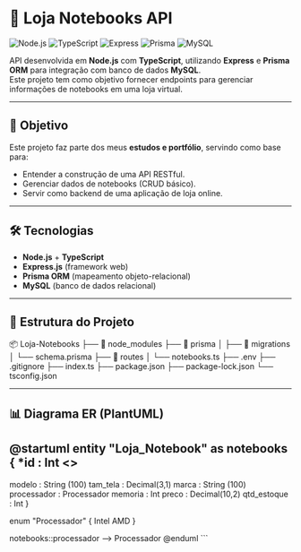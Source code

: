 # 🛒 Loja Notebooks API

![Node.js](https://img.shields.io/badge/Node.js-43853D?style=for-the-badge&logo=node.js&logoColor=white)
![TypeScript](https://img.shields.io/badge/TypeScript-007ACC?style=for-the-badge&logo=typescript&logoColor=white)
![Express](https://img.shields.io/badge/Express.js-404D59?style=for-the-badge)
![Prisma](https://img.shields.io/badge/Prisma-2D3748?style=for-the-badge&logo=prisma&logoColor=white)
![MySQL](https://img.shields.io/badge/MySQL-005C84?style=for-the-badge&logo=mysql&logoColor=white)

API desenvolvida em **Node.js** com **TypeScript**, utilizando **Express** e **Prisma ORM** para integração com banco de dados **MySQL**.  
Este projeto tem como objetivo fornecer endpoints para gerenciar informações de notebooks em uma loja virtual.  

---

## 🎯 Objetivo
Este projeto faz parte dos meus **estudos e portfólio**, servindo como base para:  
- Entender a construção de uma API RESTful.  
- Gerenciar dados de notebooks (CRUD básico).  
- Servir como backend de uma aplicação de loja online.  

---

## 🛠 Tecnologias
- **Node.js** + **TypeScript**  
- **Express.js** (framework web)  
- **Prisma ORM** (mapeamento objeto-relacional)  
- **MySQL** (banco de dados relacional)  

---

## 📂 Estrutura do Projeto

📦 Loja-Notebooks
├── 📁 node_modules
├── 📁 prisma
│   ├── 📁 migrations
│   └── schema.prisma
├── 📁 routes
│   └── notebooks.ts
├── .env
├── .gitignore
├── index.ts
├── package.json
├── package-lock.json
└── tsconfig.json

---

## 📊 Diagrama ER (PlantUML)

@startuml
entity "Loja_Notebook" as notebooks {
  *id : Int <<PK>>
  --
  modelo : String (100)
  tam_tela : Decimal(3,1)
  marca : String (100)
  processador : Processador
  memoria : Int
  preco : Decimal(10,2)
  qtd_estoque : Int
}

enum "Processador" {
  Intel
  AMD
}

notebooks::processador --> Processador
@enduml
\`\`\`

